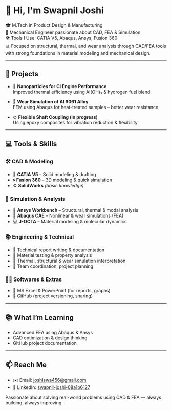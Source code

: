 # 👋 Hi, I'm Swapnil Joshi

🎓 M.Tech in Product Design & Manufacturing  
🔧 Mechanical Engineer passionate about CAD, FEA & Simulation  
🛠️ Tools I Use: CATIA V5, Abaqus, Ansys, Fusion 360  
📊 Focused on structural, thermal, and wear analysis through CAD/FEA tools with strong foundations in material modeling and mechanical design.

---

## 🚀 Projects

- 🔬 **Nanoparticles for CI Engine Performance**  
  Improved thermal efficiency using Al(OH)₃ & hydrogen fuel blend

- 🧪 **Wear Simulation of Al 6061 Alloy**  
  FEM using Abaqus for heat-treated samples – better wear resistance

- ⚙️ **Flexible Shaft Coupling (in progress)**  
  Using epoxy composites for vibration reduction & flexibility

---

## 💻 Tools & Skills

### 🛠️ CAD & Modeling
- 🎯 **CATIA V5** – Solid modeling & drafting  
- 🌀 **Fusion 360** – 3D modeling & quick simulation  
- ⚙️ **SolidWorks** *(basic knowledge)*

### 🔬 Simulation & Analysis
- 🔧 **Ansys Workbench** – Structural, thermal & modal analysis  
- 📘 **Abaqus CAE** – Nonlinear & wear simulations (FEA)  
- 💻 **J-OCTA** – Material modeling & molecular dynamics

### 📚 Engineering & Technical
- 📝 Technical report writing & documentation  
- 🧪 Material testing & property analysis  
- 🧠 Thermal, structural & wear simulation interpretation  
- 👥 Team coordination, project planning

### 🧑‍💻 Softwares & Extras
- 📄 MS Excel & PowerPoint (for reports, graphs)  
- 📂 GitHub (project versioning, sharing)

---

## 📚 What I’m Learning
- Advanced FEA using Abaqus & Ansys
- CAD optimization & design thinking
- GitHub project documentation

---

## 📫 Reach Me

- ✉️ Email: joshiswa456@gmail.com  
- 💼 LinkedIn: [swapnil-joshi-08a1b6127](https://linkedin.com/in/swapnil-joshi-08a1b6127)

Passionate about solving real-world problems using CAD & FEA — always building, always improving.




<!--
**jswap1406/jswap1406** is a ✨ _special_ ✨ repository because its `README.md` (this file) appears on your GitHub profile.

Here are some ideas to get you started:

- 🔭 I’m currently working on ...
- 🌱 I’m currently learning ...
- 👯 I’m looking to collaborate on ...
- 🤔 I’m looking for help with ...
- 💬 Ask me about ...
- 📫 How to reach me: ...
- 😄 Pronouns: ...
- ⚡ Fun fact: ...
-->
